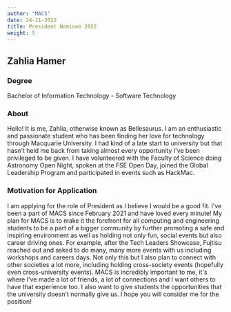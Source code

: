 ```yaml
---
author: "MACS"
date: 24-11-2022
title: President Nominee 2022
weight: 5
---
```


## Zahlia Hamer

### Degree
Bachelor of Information Technology - Software Technology

### About
Hello! It is me, Zahlia, otherwise known as Bellesaurus. I am an enthusiastic and passionate student who has been finding her love for technology through Macquarie University. I had kind of a late start to university but that hasn't held me back from taking almost every opportunity I've been privileged to be given. I have volunteered with the Faculty of Science doing Astronomy Open Night, spoken at the FSE Open Day, joined the Global Leadership Program and participated in events such as HackMac.

### Motivation for Application
I am applying for the role of President as I believe I would be a good fit. I've been a part of MACS since February 2021 and have loved every minute! My plan for MACS is to make it the forefront for all computing and engineering students to be a part of a bigger community by further promoting a safe and inspiring environment as well as holding not only fun, social events but also career driving ones. For example, after the Tech Leaders Showcase, Fujtisu reached out and asked to do many, many more events with us including workshops and careers days. Not only this but I also plan to connect with other societies a lot more, including holding cross-society events (hopefully even cross-university events). MACS is incredibly important to me, it's where I've made a lot of friends, a lot of connections and I want others to have that experience too. I also want to give students the opportunities that the university doesn't normally give us. I hope you will consider me for the position!